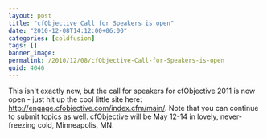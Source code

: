 ```yaml
---
layout: post
title: "cfObjective Call for Speakers is open"
date: "2010-12-08T14:12:00+06:00"
categories: [coldfusion]
tags: []
banner_image: 
permalink: /2010/12/08/cfObjective-Call-for-Speakers-is-open
guid: 4046
---
```


This isn't exactly new, but the call for speakers for cfObjective 2011 is now open - just hit up the cool little site here: <a href="http://engage.cfobjective.com/index.cfm/main/">http://engage.cfobjective.com/index.cfm/main/</a>. Note that you can continue to submit topics as well. cfObjective will be May 12-14 in lovely, never-freezing cold, Minneapolis, MN.